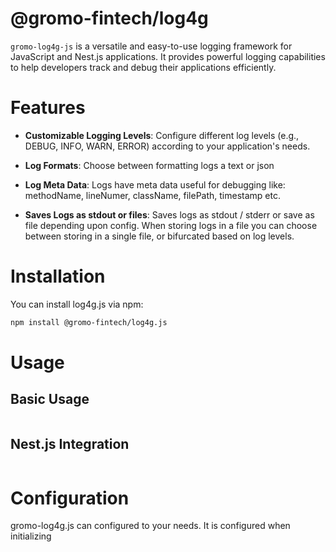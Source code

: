 # @gromo-fintech/log4g

`gromo-log4g-js` is a versatile and easy-to-use logging framework for JavaScript and Nest.js applications. It provides powerful logging capabilities to help developers track and debug their applications efficiently.

# Features

- **Customizable Logging Levels**: Configure different log levels (e.g., DEBUG, INFO, WARN, ERROR) according to your application's needs.

- **Log Formats**: Choose between formatting logs a text or json

- **Log Meta Data**: Logs have meta data useful for debugging like: methodName, lineNumer, className, filePath, timestamp etc.

- **Saves Logs as stdout or files**: Saves logs as stdout / stderr or save as file depending upon config. When storing logs in a file you can choose between storing in a single file, or bifurcated based on log levels.

# Installation

You can install log4g.js via npm:

```bash
npm install @gromo-fintech/log4g.js
```

# Usage

## Basic Usage

```javascript

```

## Nest.js Integration

```typescript

```

# Configuration

gromo-log4g.js can configured to your needs. It is configured when initializing 